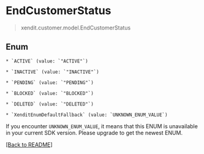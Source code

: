 # EndCustomerStatus
> xendit.customer.model.EndCustomerStatus



## Enum


    * `ACTIVE` (value: `"ACTIVE"`)

    * `INACTIVE` (value: `"INACTIVE"`)

    * `PENDING` (value: `"PENDING"`)

    * `BLOCKED` (value: `"BLOCKED"`)

    * `DELETED` (value: `"DELETED"`)

    * `XenditEnumDefaultFallback` (value: `UNKNOWN_ENUM_VALUE`)

If you encounter `UNKNOWN_ENUM_VALUE`, it means that this ENUM is unavailable in your current SDK version. Please upgrade to get the newest ENUM.

[[Back to README]](../../README.md)


